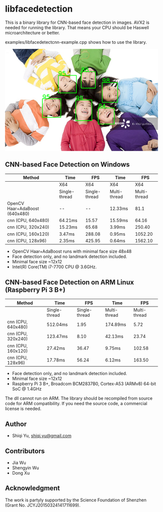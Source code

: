 # libfacedetection

This is a binary library for CNN-based face detection in images. AVX2 is needed for running the library. That means your CPU should be Haswell microarchitecture or better. 

examples/libfacedetectcnn-example.cpp shows how to use the library.

![Examples](/images/cnnresult.png "Detection example")


CNN-based Face Detection on Windows
-------------

| Method             |Time          | FPS         |Time          | FPS         |
|--------------------|--------------|-------------|--------------|-------------|
|                    |  X64         |X64          |  X64         |X64          |
|                    |Single-thread |Single-thread|Multi-thread  |Multi-thread |
|OpenCV Haar+AdaBoost (640x480)|   --         | --          | 12.33ms      |   81.1      |
|cnn (CPU, 640x480)  |  64.21ms     | 15.57       | 15.59ms      |   64.16     |
|cnn (CPU, 320x240)  |  15.23ms     | 65.68       |  3.99ms      |  250.40     |
|cnn (CPU, 160x120)  |   3.47ms     | 288.08      |  0.95ms      | 1052.20     |
|cnn (CPU, 128x96)   |   2.35ms     | 425.95      |  0.64ms      | 1562.10     |

* OpenCV Haar+AdaBoost runs with minimal face size 48x48
* Face detection only, and no landmark detection included.
* Minimal face size ~12x12
* Intel(R) Core(TM) i7-7700 CPU @ 3.6GHz.

CNN-based Face Detection on ARM Linux (Raspberry Pi 3 B+)
-------------

| Method             |Time          | FPS         |Time          | FPS         |
|--------------------|--------------|-------------|--------------|-------------|
|                    |Single-thread |Single-thread|Multi-thread  |Multi-thread |
|cnn (CPU, 640x480)  |  512.04ms    |  1.95       |  174.89ms    |   5.72      |
|cnn (CPU, 320x240)  |  123.47ms    |  8.10       |   42.13ms    |  23.74      |
|cnn (CPU, 160x120)  |   27.42ms    | 36.47       |    9.75ms    | 102.58      |
|cnn (CPU, 128x96)   |   17.78ms    | 56.24       |    6.12ms    | 163.50      |

* Face detection only, and no landmark detection included.
* Minimal face size ~12x12
* Raspberry Pi 3 B+, Broadcom BCM2837B0, Cortex-A53 (ARMv8) 64-bit SoC @ 1.4GHz


The dll cannot run on ARM. The library should be recompiled from source code for ARM compatibility. If you need the source code, a commercial license is needed.


Author
-------------
* Shiqi Yu, <shiqi.yu@gmail.com>

Contributors
-------------
* Jia Wu
* Shengyin Wu
* Dong Xu

Acknowledgment
-------------
The work is partyly supported by the Science Foundation of Shenzhen (Grant No. JCYJ20150324141711699).
